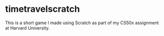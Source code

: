 # timetravelscratch
This is a short game I made using Scratch as part of my CS50x assignment at Harvard University.
